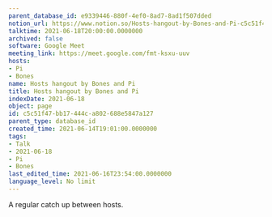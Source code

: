 ```yaml
---
parent_database_id: e9339446-880f-4ef0-8ad7-8ad1f507dded
notion_url: https://www.notion.so/Hosts-hangout-by-Bones-and-Pi-c5c51f47bb17444ca802688e5847a127
talktime: 2021-06-18T20:00:00.0000000
archived: false
software: Google Meet
meeting_link: https://meet.google.com/fmt-ksxu-uuv
hosts:
- Pi
- Bones
name: Hosts hangout by Bones and Pi
title: Hosts hangout by Bones and Pi
indexDate: 2021-06-18
object: page
id: c5c51f47-bb17-444c-a802-688e5847a127
parent_type: database_id
created_time: 2021-06-14T19:01:00.0000000
tags:
- Talk
- 2021-06-18
- Pi
- Bones
last_edited_time: 2021-06-16T23:54:00.0000000
language_level: No limit
---
```


A regular catch up between hosts.


